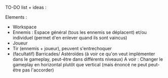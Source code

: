 TO-DO list + ideas :

Elements :
- Workspace
- Ennemis : Espace général (tous les ennemis se déplacent) et/ou individuel (permet d'en enlever quand ils sont vaincus)
- Joueur
- Tir (ennemis + joueur), peuvent s'entrechoquer
- (facultatif) Barricades/ Astéroïdes (à voir ce qu'on veut implémenter dans le gameplay, peut-être dans différents niveaux)
A voir : Changer le gameplay en horizontal plutôt que vertical (mais énoncé ne peut peut-être pas l'accorder)
